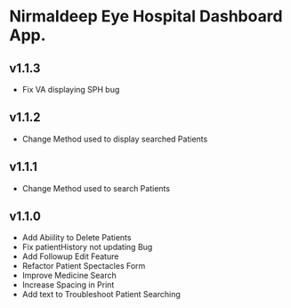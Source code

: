 # Nirmaldeep Eye Hospital Dashboard App.
## v1.1.3
* Fix VA displaying SPH bug

## v1.1.2
* Change Method used to display searched Patients

## v1.1.1
* Change Method used to search Patients

## v1.1.0
* Add Abiility to Delete Patients
* Fix patientHistory not updating Bug
* Add Followup Edit Feature
* Refactor Patient Spectacles Form
* Improve Medicine Search
* Increase Spacing in Print
* Add text to Troubleshoot Patient Searching
